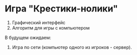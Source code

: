 # Игра "Крестики-нолики"

1. Графический интерфейс
2. Алгоритм для игры с компьютером

В будущем ожидаем:
1. Игра по сети (компьютер одного из игроков - сервер).
